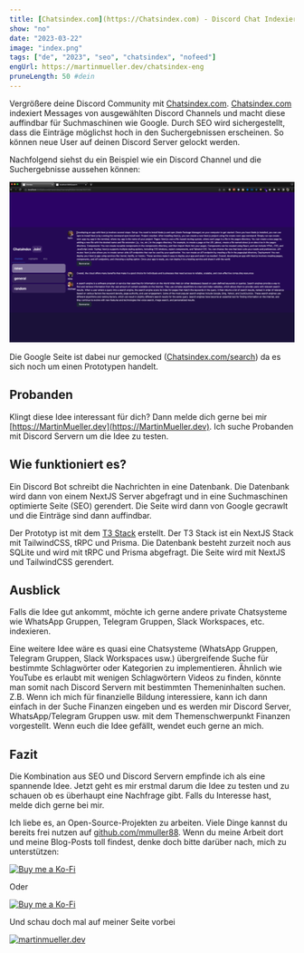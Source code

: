 ```yaml
---
title: [Chatsindex.com](https://Chatsindex.com) - Discord Chat Indexieren
show: "no"
date: "2023-03-22"
image: "index.png"
tags: ["de", "2023", "seo", "chatsindex", "nofeed"]
engUrl: https://martinmueller.dev/chatsindex-eng
pruneLength: 50 #dein
---
```


Vergrößere deine Discord Community mit [Chatsindex.com](https://Chatsindex.com). [Chatsindex.com](https://Chatsindex.com) indexiert Messages von ausgewählten Discord Channels und macht diese auffindbar für Suchmaschinen wie Google. Durch SEO wird sichergestellt, dass die Einträge möglichst hoch in den Suchergebnissen erscheinen. So können neue User auf deinen Discord Server gelockt werden.

Nachfolgend siehst du ein Beispiel wie ein Discord Channel und die Suchergebnisse aussehen können:

![seo.gif](https://raw.githubusercontent.com/mmuller88/mmblog/master/content/chatsindex/seo.gif)

Die Google Seite ist dabei nur gemocked ([Chatsindex.com/search](https://Chatsindex.com/search)) da es sich noch um einen Prototypen handelt.

## Probanden

Klingt diese Idee interessant für dich? Dann melde dich gerne bei mir [https://MartinMueller.dev](https://MartinMueller.dev). Ich suche Probanden mit Discord Servern um die Idee zu testen.

## Wie funktioniert es?

Ein Discord Bot schreibt die Nachrichten in eine Datenbank. Die Datenbank wird dann von einem NextJS Server abgefragt und in eine Suchmaschinen optimierte Seite (SEO) gerendert. Die Seite wird dann von Google gecrawlt und die Einträge sind dann auffindbar.

Der Prototyp ist mit dem [T3 Stack](https://martinmueller.dev/t3-stack) erstellt. Der T3 Stack ist ein NextJS Stack mit TailwindCSS, tRPC und Prisma. Die Datenbank besteht zurzeit noch aus SQLite und wird mit tRPC und Prisma abgefragt. Die Seite wird mit NextJS und TailwindCSS gerendert.

## Ausblick

Falls die Idee gut ankommt, möchte ich gerne andere private Chatsysteme wie WhatsApp Gruppen, Telegram Gruppen, Slack Workspaces, etc. indexieren.

Eine weitere Idee wäre es quasi eine Chatsysteme (WhatsApp Gruppen, Telegram Gruppen, Slack Workspaces usw.) übergreifende Suche für bestimmte Schlagwörter oder Kategorien zu implementieren. Ähnlich wie YouTube es erlaubt mit wenigen Schlagwörtern Videos zu finden, könnte man somit nach Discord Servern mit bestimmten Themeninhalten suchen. Z.B. Wenn ich mich für finanzielle Bildung interessiere, kann ich dann einfach in der Suche Finanzen eingeben und es werden mir Discord Server, WhatsApp/Telegram Gruppen usw. mit dem Themenschwerpunkt Finanzen vorgestellt. Wenn euch die Idee gefällt, wendet euch gerne an mich.

## Fazit

Die Kombination aus SEO und Discord Servern empfinde ich als eine spannende Idee. Jetzt geht es mir erstmal darum die Idee zu testen und zu schauen ob es überhaupt eine Nachfrage gibt. Falls du Interesse hast, melde dich gerne bei mir.

Ich liebe es, an Open-Source-Projekten zu arbeiten. Viele Dinge kannst du bereits frei nutzen auf [github.com/mmuller88](https://github.com/mmuller88). Wenn du meine Arbeit dort und meine Blog-Posts toll findest, denke doch bitte darüber nach, mich zu unterstützen:

[![Buy me a Ko-Fi](https://storage.ko-fi.com/cdn/useruploads/png_d554a01f-60f0-4969-94d1-7b69f3e28c2fcover.jpg?v=69a332f2-b808-4369-8ba3-dae0d1100dd4)](https://ko-fi.com/T6T1BR59W)

Oder

[![Buy me a Ko-Fi](https://theastrologypodcast.com/wp-content/uploads/2015/06/become-my-patron-05.jpg)](https://www.patreon.com/bePatron?u=29010217)

Und schau doch mal auf meiner Seite vorbei

[![martinmueller.dev](https://martinmueller.dev/static/84caa5292a6d0c37c48ae280d04b5fa6/a7715/joint.jpg)](https://martinmueller.dev/resume)
